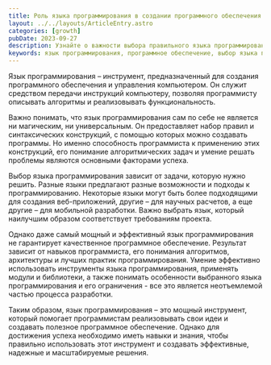 ```yaml
---
title: Роль языка программирования в создании программного обеспечения
layout: ../../layouts/ArticleEntry.astro
categories: [growth]
pubDate: 2023-09-27
description: Узнайте о важности выбора правильного языка программирования в создании программного обеспечения. Успех зависит от навыков программиста, его понимания алгоритмов и эффективного использования инструментов языка. Выберите подходящий язык для проекта и улучшите свои навыки для создания надежных решений.
keywords: язык программирования, программное обеспечение, выбор языка программирования, навыки программиста, эффективное программирование, алгоритмы
---
```


Язык программирования – инструмент, предназначенный для создания программного обеспечения и управления компьютером. Он служит средством передачи инструкций компьютеру, позволяя программисту описывать алгоритмы и реализовывать функциональность.

Важно понимать, что язык программирования сам по себе не является ни магическим, ни универсальным. Он предоставляет набор правил и синтаксических конструкций, с помощью которых можно создавать программы. Но именно способность программиста к применению этих конструкций, его понимание алгоритмических задач и умение решать проблемы являются основными факторами успеха.

Выбор языка программирования зависит от задачи, которую нужно решить. Разные языки предлагают разные возможности и подходы к программированию. Некоторые языки могут быть более подходящими для создания веб-приложений, другие – для научных расчетов, а еще другие – для мобильной разработки. Важно выбрать язык, который наилучшим образом соответствует требованиям проекта.

Однако даже самый мощный и эффективный язык программирования не гарантирует качественное программное обеспечение. Результат зависит от навыков программиста, его понимания алгоритмов, архитектуры и лучших практик программирования. Умение эффективно использовать инструменты языка программирования, применять модули и библиотеки, а также понимать особенности выбранного языка программирования и его ограничения - все это является неотъемлемой частью процесса разработки.

Таким образом, язык программирования – это мощный инструмент, который помогает программистам реализовывать свои идеи и создавать полезное программное обеспечение. Однако для достижения успеха необходимо иметь навыки и знания, чтобы правильно использовать этот инструмент и создавать эффективные, надежные и масштабируемые решения.
